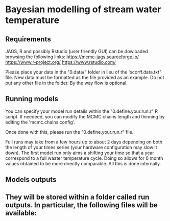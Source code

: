 # Bayesian modelling of stream water temperature

## Requirements

JAGS, R and possibly Rstudio (user friendly GUI) can be dowloaded browsing the following links:
https://mcmc-jags.sourceforge.io/
https://www.r-project.org/
https://www.rstudio.com/
 
Please place your data in the "0.data/" folder in lieu of the 'scorff.data.txt" file. New data must be formatted as the file provided as an example. Do not put any other file in the folder.
By the way flow is optional.

## Running models

You can specify your model run details within the "0.define.your.run.r" R script. If needeed, you can modify the MCMC chains length and thinning by editing the 'mcmc.chains.config'.

Once done with this, please run the "0.define.your.run.r" file.

Full runs may take from a few hours up to about 2 days depending on both the length of your times series (your hardware configuration may slow it down). The first model run only aims a shifting your time so that a year correspond to a full waater temperature cycle. Doing so allows for 6 month values obtained to be more directly comparable. All this is done internally.
 

## Models outputs

They will be stored within a folder called run outputs. In particular, the following files will be available:
- 

